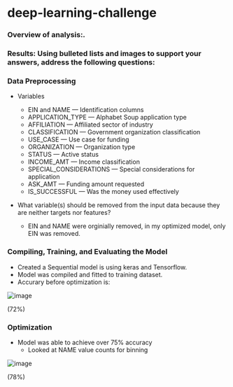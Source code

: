 # deep-learning-challenge

### Overview of analysis:.

### Results: Using bulleted lists and images to support your answers, address the following questions:


### Data Preprocessing
- Variables
  - EIN and NAME — Identification columns
  - APPLICATION_TYPE — Alphabet Soup application type
  - AFFILIATION — Affiliated sector of industry
  - CLASSIFICATION — Government organization classification
  - USE_CASE — Use case for funding
  - ORGANIZATION — Organization type
  - STATUS — Active status
  - INCOME_AMT — Income classification
  - SPECIAL_CONSIDERATIONS — Special considerations for application
  - ASK_AMT — Funding amount requested
  - IS_SUCCESSFUL — Was the money used effectively

- What variable(s) should be removed from the input data because they are neither targets nor features?
  - EIN and NAME were orginially removed, in my optimized model, only EIN was removed.

### Compiling, Training, and Evaluating the Model
  - Created a Sequential model is using keras and Tensorflow. 
  - Model was compiled and fitted to training dataset.
  - Accurary before optimization is:

![image](https://user-images.githubusercontent.com/62813833/230728433-9532bd8e-b54b-413b-838e-277da8329eff.png)

(72%)


### Optimization
  - Model was able to achieve over 75% accuracy
      - Looked at NAME value counts for binning
   
![image](https://user-images.githubusercontent.com/62813833/230728671-eeea054b-ad30-41c6-b22d-df31c44161e9.png)

(78%)
